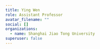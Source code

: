 ```yaml
---
title: Ying Wen
role: Assistant Professor
avatar_filename: ""
social: []
organizations:
  - name: Shanghai Jiao Tong University
superuser: false
---
```

